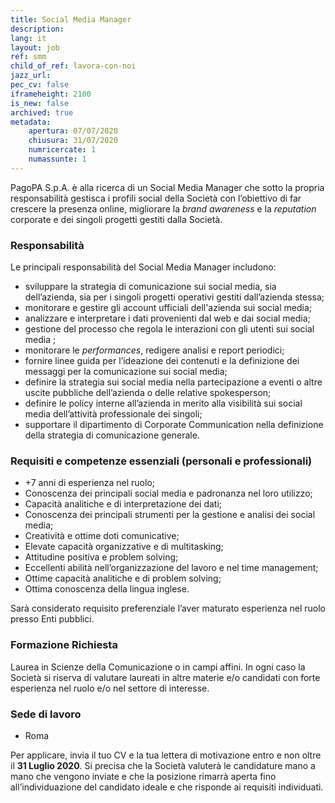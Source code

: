 ```yaml
---
title: Social Media Manager
description:
lang: it
layout: job
ref: smm
child_of_ref: lavora-con-noi
jazz_url: 
pec_cv: false
iframeheight: 2100
is_new: false
archived: true
metadata:
    apertura: 07/07/2020
    chiusura: 31/07/2020
    numricercate: 1
    numassunte: 1
---
```


PagoPA S.p.A. è alla ricerca di un Social Media Manager che sotto la propria responsabilità gestisca i profili social della Società con l’obiettivo di  far crescere la presenza online, migliorare la _brand awareness_ e la _reputation_ corporate e  dei singoli progetti gestiti dalla Società.

### Responsabilità

Le principali responsabilità del Social Media Manager includono:
* sviluppare la strategia di comunicazione sui social media, sia dell’azienda, sia per i singoli progetti operativi gestiti dall’azienda stessa; 
* monitorare e gestire gli account ufficiali dell'azienda sui social media;
* analizzare e interpretare i dati provenienti dal web e dai social media; 
* gestione del processo che regola le interazioni con gli utenti  sui social media ;
* monitorare le _performances_, redigere analisi e report periodici;
* fornire linee guida per l’ideazione dei contenuti e la definizione dei messaggi per la comunicazione sui social media;
* definire la strategia sui social media nella partecipazione a eventi o altre uscite pubbliche dell’azienda o delle relative spokesperson;
* definire le policy interne all’azienda in merito alla visibilità sui social media dell’attività professionale dei singoli;
* supportare il dipartimento di Corporate Communication nella definizione della strategia di comunicazione generale.


### Requisiti e competenze essenziali (personali e professionali)

* +7 anni di esperienza nel ruolo;
* Conoscenza dei principali social media e padronanza nel loro utilizzo;
* Capacità analitiche e di interpretazione dei dati;
* Conoscenza dei principali strumenti per la gestione e analisi dei social media;
* Creatività e ottime doti comunicative;
* Elevate capacità organizzative e di multitasking;
* Attitudine positiva e problem solving;
* Eccellenti abilità nell’organizzazione del lavoro e nel time management;
* Ottime capacità analitiche e di problem solving;
* Ottima conoscenza della lingua inglese.

Sarà considerato requisito preferenziale l’aver maturato esperienza nel ruolo presso Enti pubblici.

### Formazione Richiesta

Laurea in Scienze della Comunicazione o in campi affini. In ogni caso la Società si riserva di valutare laureati in altre materie e/o candidati con forte esperienza nel ruolo e/o nel settore di interesse.  

### Sede di lavoro
* Roma

Per applicare, invia il tuo CV e la tua lettera di motivazione entro e non oltre il **31 Luglio 2020**. Si precisa che la Società valuterà le candidature mano a mano che vengono inviate e che la posizione rimarrà aperta fino all’individuazione del candidato ideale e che risponde ai requisiti individuati.